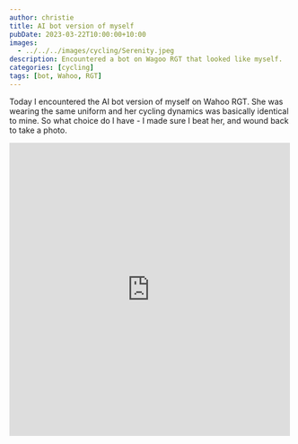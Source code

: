 ```yaml
---
author: christie
title: AI bot version of myself
pubDate: 2023-03-22T10:00:00+10:00
images:
  - ../../../images/cycling/Serenity.jpeg
description: Encountered a bot on Wagoo RGT that looked like myself.
categories: [cycling]
tags: [bot, Wahoo, RGT]
---
```


Today I encountered the AI bot version of myself on Wahoo RGT. She was wearing the same uniform and her cycling dynamics was basically identical to mine. So what choice do I have - I made sure I beat her, and wound back to take a photo.

<iframe src="https://www.facebook.com/plugins/post.php?href=https%3A%2F%2Fwww.facebook.com%2Fchris1.tham%2Fposts%2Fpfbid08fJPK5PSTrHPjRLp8Km9mXHRopVb846NUi1SSzJvSiWG2A1zJvf5qh4ccvSThb2Xl&show_text=true&width=500" width="500" height="523" style="border:none;overflow:hidden" scrolling="no" frameborder="0" allowfullscreen="true" allow="autoplay; clipboard-write; encrypted-media; picture-in-picture; web-share"></iframe>
